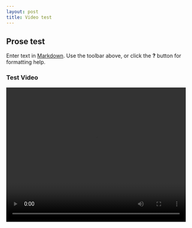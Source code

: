 ```yaml
---
layout: post
title: Video test
---
```


## Prose test

Enter text in [Markdown](http://daringfireball.net/projects/markdown/). Use the toolbar above, or click the **?** button for formatting help. 

### Test Video
<video width="480" height="360" controls>
  <source src={{ site.baseurl }}/public/videos/ce_letal_bi.mp4 type="video/mp4">
  Your browser does not support the video tag or mp4 videos.
</video>

